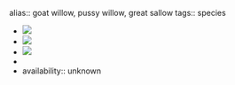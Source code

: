 alias:: goat willow, pussy willow, great sallow
tags:: species

- ![](https://peach-geographical-bat-397.mypinata.cloud/ipfs/QmNqBGAVcMTJQX1DzV76uwFA9Lc7fWRTi8E5HTvSqReGHw)
- ![](https://peach-geographical-bat-397.mypinata.cloud/ipfs/QmXbmNune7UqR8uJDmU9q3grAR4q7NwXM1JdwzxP3Ny5KF)
- ![](https://peach-geographical-bat-397.mypinata.cloud/ipfs/QmVyVEChYHZVjSBPXDi9jUxja2uLH9trrkDrWn7KKbZxQg)
-
- availability:: unknown